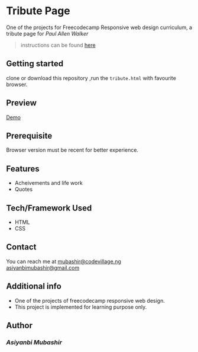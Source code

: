 # Tribute Page
One of the projects for Freecodecamp Responsive web design curriculum, a tribute page for _*Paul Allen Walker*_  

>instructions can be found [here](<https://raw.githack.com/Hemsleek/FCC-Tribute-Page/master/tribute.html>)
## Getting started
clone or download this repository ,run the `tribute.html` with favourite browser.
## Preview
[Demo](<https://rawcdn.githack.com/Hemsleek/FCC-Tribute-Page/3cff8c5bf7b2d5e82cfbb223ed6df2d3e2a96986/tribute.html.>)

## Prerequisite
Browser version must be recent for better experience.
## Features
- Acheivements and life work
- Quotes
## Tech/Framework Used
- HTML
- CSS
## Contact
You can reach me at <mubashir@codevillage.ng> <asiyanbimubashir@gmail.com>
## Additional info 
- One of the projects of freecodecamp responsive web design.
- This project is implemented for learning purpose only.
## Author
### _*Asiyanbi Mubashir*_